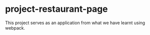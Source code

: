 # project-restaurant-page
This project serves as an application from what we have learnt using webpack.
